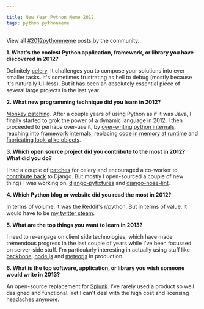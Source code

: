 ```yaml
---

title: New Year Python Meme 2012
tags: python pythonmeme
---
```


View all [#2012pythonmeme](https://twitter.com/search?q=%232012pythonmeme) posts by the community.

**1. What's the coolest Python application, framework, or library you have discovered in 2012?**

Definitely [celery](https://github.com/celery/celery). It challenges you to compose your solutions into ever smaller tasks. It's sometimes frustrating as hell to debug (mostly because it's naturally UI-less). But it has been an absolutely essential piece of several large projects in the last year.

**2. What new programming technique did you learn in 2012?**

[Monkey patching](http://stackoverflow.com/questions/5626193/what-is-monkey-patching). After a couple years of using Python as if it was Java, I finally started to grok the power of a dynamic language in 2012. I then proceeded to perhaps over-use it, by [over-writing python internals](https://github.com/chase-seibert/django-nose-lint/blob/master/noselint/__init__.py), reaching into [framework internals](http://chase-seibert.github.com/blog/2012/06/05/django-nosesqlite3-too-many-sql-variables-error.html), replacing [code in memory at runtime](http://chase-seibert.github.com/blog/2012/12/21/read-only-django-shell.html) and [fabricating look-alike objects](http://chase-seibert.github.com/blog/2012/07/27/faster-django-view-unit-tests-with-mocks.html).

**3. Which open source project did you contribute to the most in 2012? What did you do?**

I had a couple of [patches](https://github.com/celery/celery/issues/447) for celery and encouraged a co-worker to [contribute back](https://code.djangoproject.com/ticket/19385) to Django. But mostly I open-sourced a couple of new things I was working on, [django-pyfixtures](https://github.com/chase-seibert/django-pyfixtures) and [django-nose-lint](https://github.com/chase-seibert/django-nose-lint).

**4. Which Python blog or website did you read the most in 2012?**

In terms of volume, it was the Reddit's [r/python](http://www.reddit.com/r/Python/). But in terms of value, it would have to be [my twitter steam](https://twitter.com/chase_seibert/following).

**5. What are the top things you want to learn in 2013?**

I need to re-engage on client side technologies, which have made tremendous progress in the last couple of years while I've been focussed on server-side stuff. I'm particularly interesting in actually using stuff like [backbone](http://backbonejs.org/), [node.js](http://nodejs.org/) and [meteorjs](http://meteor.com/) in production.

**6. What is the top software, application, or library you wish someone would write in 2013?**

An open-source replacement for [Splunk](http://www.splunk.com/). I've rarely used a product so well designed and functional. Yet I can't deal with the high cost and licensing headaches anymore.
